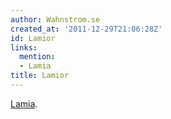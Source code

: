 ```yaml
---
author: Wahnstrom.se
created_at: '2011-12-29T21:06:28Z'
id: Lamior
links:
  mention:
  - Lamia
title: Lamior
---
```


[Lamia].

  [Lamia]: Lamia